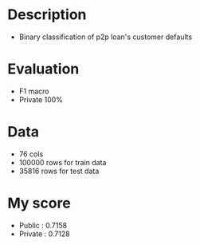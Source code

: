 # Description

* Binary classification of p2p loan's customer defaults

# Evaluation

* F1 macro
* Private 100%

# Data

* 76 cols
* 100000 rows for train data
* 35816 rows for test data

# My score

* Public : 0.7158
* Private : 0.7128
